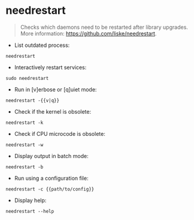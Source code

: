 # needrestart

> Checks which daemons need to be restarted after library upgrades.
> More information: <https://github.com/liske/needrestart>.

- List outdated process:

`needrestart`

- Interactively restart services:

`sudo needrestart`

- Run in [v]erbose or [q]uiet mode:

`needrestart -{{v|q}}`

- Check if the kernel is obsolete:

`needrestart -k`

- Check if CPU microcode is obsolete:

`needrestart -w`

- Display output in batch mode:

`needrestart -b`

- Run using a configuration file:

`needrestart -c {{path/to/config}}`

- Display help:

`needrestart --help`
